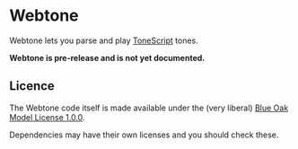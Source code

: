 # Webtone

Webtone lets you parse and play [ToneScript](https://en.wikipedia.org/wiki/ToneScript) tones.

**Webtone is pre-release and is not yet documented.**

## Licence

The Webtone code itself is made available under the (very liberal) [Blue Oak Model License 1.0.0](https://blueoakcouncil.org/license/1.0.0).

Dependencies may have their own licenses and you should check these.
